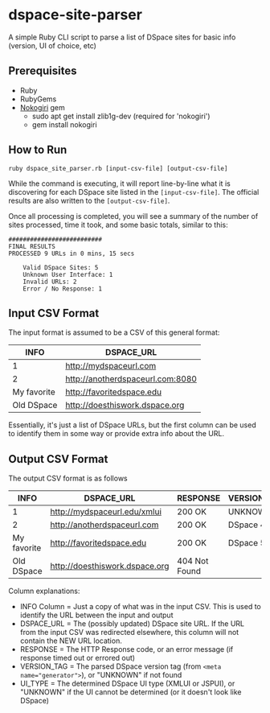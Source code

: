 # dspace-site-parser
A simple Ruby CLI script to parse a list of DSpace sites for basic info (version, UI of choice, etc)

## Prerequisites
* Ruby 
* RubyGems
* [Nokogiri](http://www.nokogiri.org/) gem
    * sudo apt get install zlib1g-dev (required for 'nokogiri') 
    * gem install nokogiri

## How to Run

    ruby dspace_site_parser.rb [input-csv-file] [output-csv-file]
      
While the command is executing, it will report line-by-line what it is discovering for each DSpace site listed in the `[input-csv-file]`. The official results are also written to the `[output-csv-file]`. 

Once all processing is completed, you will see a summary of the number of sites processed, time it took, and some basic totals, similar to this:

    ##########################
    FINAL RESULTS
    PROCESSED 9 URLs in 0 mins, 15 secs

        Valid DSpace Sites: 5
        Unknown User Interface: 1
        Invalid URLs: 2
        Error / No Response: 1


## Input CSV Format

The input format is assumed to be a CSV of this general format:

INFO  | DSPACE_URL
----- | ----------
1  | http://mydspaceurl.com
2  | http://anotherdspaceurl.com:8080
My favorite | http://favoritedspace.edu
Old DSpace | http://doesthiswork.dspace.org

Essentially, it's just a list of DSpace URLs, but the first column can be used to identify them in some way or provide extra info about the URL.

## Output CSV Format

The output CSV format is as follows

INFO  | DSPACE_URL | RESPONSE | VERSION_TAG | UI_TYPE
----- | ---------- | -------- | ----------- | ------ 
1     | http://mydspaceurl.edu/xmlui | 200 OK | UNKNOWN | XMLUI
2     | http://anotherdspaceurl.com | 200 OK | DSpace 4.2 | JSPUI
My favorite | http://favoritedspace.edu | 200 OK | DSpace 5.1 | XMLUI
Old DSpace | http://doesthiswork.dspace.org | 404 Not Found | | |

Column explanations:

* INFO Column = Just a copy of what was in the input CSV. This is used to identify the URL between the input and output
* DSPACE_URL = The (possibly updated) DSpace site URL. If the URL from the input CSV was redirected elsewhere, this column will not contain the NEW URL location.
* RESPONSE = The HTTP Response code, or an error message (if response timed out or errored out)
* VERSION_TAG = The parsed DSpace version tag (from `<meta name="generator">`), or "UNKNOWN" if not found
* UI_TYPE = The determined DSpace UI type (XMLUI or JSPUI), or "UNKNOWN" if the UI cannot be determined (or it doesn't look like DSpace)
